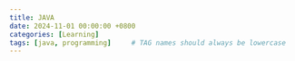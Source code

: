 ```yaml
---
title: JAVA
date: 2024-11-01 00:00:00 +0800
categories: [Learning]
tags: [java, programming]     # TAG names should always be lowercase
---
```

